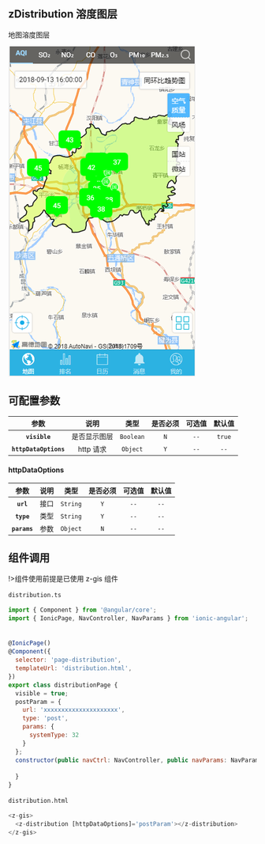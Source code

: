 ## zDistribution 溶度图层

地图溶度图层

![](../_images/app/app-distribution.png)

## 可配置参数

|         参数          |     说明     |   类型    | 是否必须 | 可选值 | 默认值 |
| :-------------------: | :----------: | :-------: | :------: | :----: | :----: |
|     **`visible`**     | 是否显示图层 | `Boolean` |   `N`    |  `--`  | `true` |
| **`httpDataOptions`** |  http 请求   | `Object`  |   `Y`    |  `--`  |  `--`  |

#### httpDataOptions

|     参数     | 说明 |   类型   | 是否必须 | 可选值 | 默认值 |
| :----------: | :--: | :------: | :------: | :----: | :----: |
|  **`url`**   | 接口 | `String` |   `Y`    |  `--`  |  `--`  |
|  **`type`**  | 类型 | `String` |   `Y`    |  `--`  |  `--`  |
| **`params`** | 参数 | `Object` |   `N`    |  `--`  |  `--`  |

## 组件调用

!>组件使用前提是已使用 z-gis 组件

`distribution.ts`

```js
import { Component } from '@angular/core';
import { IonicPage, NavController, NavParams } from 'ionic-angular';


@IonicPage()
@Component({
  selector: 'page-distribution',
  templateUrl: 'distribution.html',
})
export class distributionPage {
  visible = true;
  postParam = {
    url: 'xxxxxxxxxxxxxxxxxxxxx',
    type: 'post',
    params: {
      systemType: 32
    }
  };
  constructor(public navCtrl: NavController, public navParams: NavParams) {

  }
}
```

`distribution.html`

```js
<z-gis>
  <z-distribution [httpDataOptions]='postParam'></z-distribution>
</z-gis>
```
